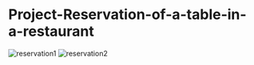 # Project-Reservation-of-a-table-in-a-restaurant
![reservation1](https://user-images.githubusercontent.com/88964904/204043864-6a3bc395-5b02-4ca6-af2b-af6f73a3dd92.png)
![reservation2](https://user-images.githubusercontent.com/88964904/204043889-91190b80-c8ab-42a7-a88e-71fd2ecf6c77.png)

